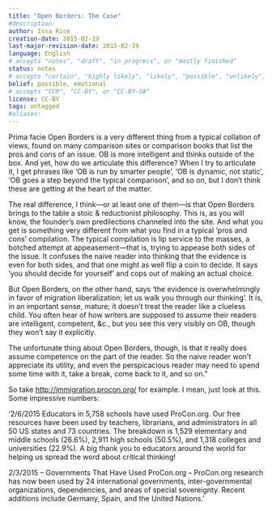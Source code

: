 ```yaml
---
title: "Open Borders: The Case"
#description: 
author: Issa Rice
creation-date: 2015-02-19
last-major-revision-date: 2015-02-19
language: English
# accepts "notes", "draft", "in progress", or "mostly finished"
status: notes
# accepts "certain", "highly likely", "likely", "possible", "unlikely", "highly unlikely", "remote", "impossible", "log", "emotional", or "fiction"
belief: possible, emotional
# accepts "CC0", "CC-BY", or "CC-BY-SA"
license: CC-BY
tags: untagged
#aliases: 
---
```


Prima facie Open Borders is a very different thing from a typical collation of views, found on many comparison sites or comparison books that list the pros and cons of an issue. OB is more intelligent and thinks outside of the box. And yet, how do we articulate this difference? When I try to articulate it, I get phrases like ‘OB is run by smarter people’, ‘OB is dynamic, not static’, ‘OB goes a step beyond the typical comparison’, and so on, but I don’t think these are getting at the heart of the matter.

The real difference, I think—or at least one of them—is that Open Borders brings to the table a stoic & reductionist philosophy. This is, as you will know, the founder’s own predilections channeled into the site. And what you get is something very different from what you find in a typical ‘pros and cons’ compilation. The typical compilation is lip service to the masses, a botched attempt at appeasement—that is, trying to appease both sides of the issue. It confuses the naive reader into thinking that the evidence is even for both sides, and that one might as well flip a coin to decide. It says ‘you should decide for yourself’ and cops out of making an actual choice.

 But Open Borders, on the other hand, says ‘the evidence is overwhelmingly in favor of migration liberalization; let us walk you through our thinking’. It is, in an important sense, mature; it doesn’t treat the reader like a clueless child. You often hear of how writers are supposed to assume their readers are intelligent, competent, &c., but you see this very visibly on OB, though they won’t say it explicitly.

 The unfortunate thing about Open Borders, though, is that it really does assume competence on the part of the reader. So the naive reader won’t appreciate its utility, and even the perspicacious reader may need to spend some time with it, take a break, come back to it, and so on.”

So take http://immigration.procon.org/ for example.
I mean, just look at this. Some impressive numbers:

‘2/6/2015 Educators in 5,758 schools have used ProCon.org. Our free resources have been used by teachers, librarians, and administrators in all 50 US states and 73 countries. The breakdown is 1,529 elementary and middle schools (26.6%), 2,911 high schools (50.5%), and 1,318 colleges and universities (22.9%). A big thank you to educators around the world for helping us spread the word about critical thinking!

2/3/2015 – Governments That Have Used ProCon.org – ProCon.org research has now been used by 24 international governments, inter-governmental organizations, dependencies, and areas of special sovereignty. Recent additions include Germany, Spain, and the United Nations.’
